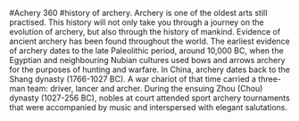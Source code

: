 #Achery 360
#history of archery.
Archery is one of the oldest arts still practised. This history will not only take you through a journey on the evolution of archery, but also through the history of mankind. Evidence of ancient archery has been found throughout the world.
The earliest evidence of archery dates to the late Paleolithic period, around 10,000 BC, when the Egyptian and neighbouring Nubian cultures used bows and arrows archery for the purposes of hunting and warfare.
In China, archery dates back to the Shang dynasty (1766-1027 BC). A war chariot of that time carried a three-man team: driver, lancer and archer. During the ensuing Zhou (Chou) dynasty (1027-256 BC), nobles at court attended sport archery tournaments that were accompanied by music and interspersed with elegant salutations.

